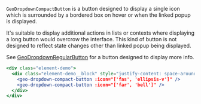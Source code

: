 `GeoDropdownCompactButton` is a button designed to display a single icon which
is surrounded by a bordered box on hover or when the linked popup is displayed.

It's suitable to display additional actions in lists or contexts where displaying
a long button would overcrow the interface. This kind of button is not designed
to reflect state changes other than linked popup being displayed.

See [GeoDropdownRegularButton](./#/Elements/GeoDropdown?id=geodropdownregularbutton)
for a button designed to display more info.

```jsx
<div class="element-demo">
  <div class="element-demo__block" style="justify-content: space-around;">
    <geo-dropdown-compact-button :icon="['fas', 'ellipsis-v']" />
    <geo-dropdown-compact-button :icon="['far', 'bell']" />
  </div>
</div>
```
